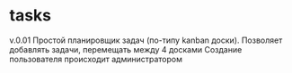 # tasks

v.0.01
Простой планировщик задач (по-типу kanban доски).
Позволяет добавлять задачи, перемещать между 4 досками
Создание пользователя происходит администратором
